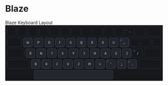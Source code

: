 # Blaze
Blaze Keyboard Layout
![App Screenshot](https://github.com/antomfdez/Blaze/blob/main/screenshot.png)